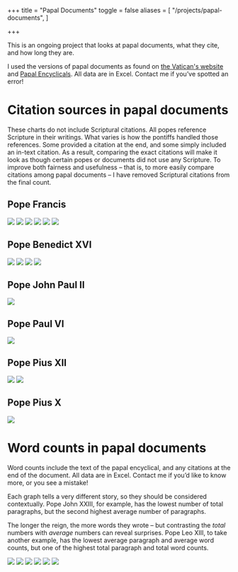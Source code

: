 +++
title = "Papal Documents"
toggle = false
aliases = [
    "/projects/papal-documents",
]

+++

This is an ongoing project that looks at papal documents, what they cite, and how long they are. 

I used the versions of papal documents as found on [the Vatican's website](http://w2.vatican.va/content/vatican/en.html) and [Papal Encyclicals](http://www.papalencyclicals.net/). All data are in Excel. Contact me if you’ve spotted an error!

# Citation sources in papal documents

These charts do not include Scriptural citations. All popes reference Scripture in their writings. What varies is how the pontiffs handled those references. Some provided a citation at the end, and some simply included an in-text citation. As a result, comparing the exact citations will make it look as though certain popes or documents did not use any Scripture. To improve both fairness and usefulness – that is, to more easily compare citations among papal documents – I have removed Scriptural citations from the final count. 

## Pope Francis 

![](/uploads/PF_fratelliwithout.png)
![](/uploads/pf-qa.png)
![](/uploads/pf-cvwithout-2.png)
![](/uploads/pf-gewithout.png)
![](/uploads/pf-lfwithout.png)
![](/uploads/pf-lswithout-1.png)

## Pope Benedict XVI

![](/uploads/b16-civwithout.png)
![](/uploads/b16-dcewithout.png)
![](/uploads/b16-scwithout-1.png)
![](/uploads/b16-sswithout-1.png)

## Pope John Paul II 

![](/uploads/jpii-fcwithout.png)

## Pope Paul VI 

![](/uploads/pvi-enwithout.png)

## Pope Pius XII 

![](/uploads/p12-mnwithout-1.png)
![](/uploads/p12-svwithout.png)

## Pope Pius X 

![](/uploads/p10-hawithout-1.png)

# Word counts in papal documents

Word counts include the text of the papal encyclical, and any citations at the end of the document. All data are in Excel. Contact me if you’d like to know more, or you see a mistake!

Each graph tells a very different story, so they should be considered contextually. Pope John XXIII, for example, has the lowest number of total paragraphs, but the second highest average number of paragraphs.

The longer the reign, the more words they wrote – but contrasting the _total_ numbers with _average_ numbers can reveal surprises. Pope Leo XIII, to take another example, has the lowest average paragraph and average word counts, but one of the highest total paragraph and total word counts.

![](/uploads/word-counts/total-word-count-by-year.png)
![](/uploads/word-counts/average-words-per-paragraph.png)
![](/uploads/word-counts/total-word-count.png)
![](/uploads/word-counts/total-paragraph-count.png)
![](/uploads/word-counts/average-word-count.png)
![](/uploads/word-counts/average-paragraph-count.png)
